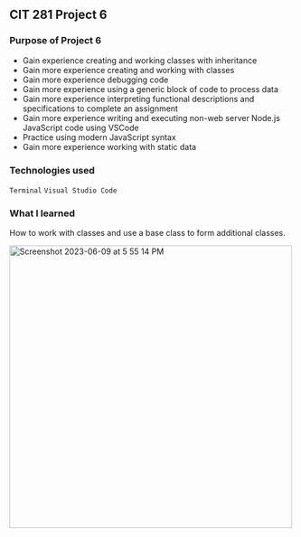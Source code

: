 ## CIT 281 Project 6

### Purpose of Project 6
- Gain experience creating and working classes with inheritance
- Gain more experience creating and working with classes
- Gain more experience debugging code
- Gain more experience using a generic block of code to process data
- Gain more experience interpreting functional descriptions and specifications to complete an assignment
- Gain more experience writing and executing non-web server Node.js JavaScript code using VSCode
- Practice using modern JavaScript syntax
- Gain more experience working with static data


### Technologies used
`Terminal`
`Visual Studio Code`


### What I learned
How to work with classes and use a base class to form additional classes.

<img width="500" alt="Screenshot 2023-06-09 at 5 55 14 PM" src="https://github.com/asoberoi/cit281-p6/assets/134101380/4e368bf4-855c-44d0-8bd3-b82fb1a21c93">
